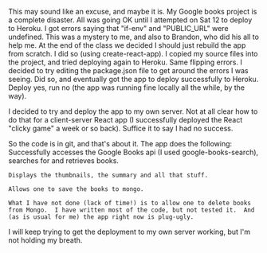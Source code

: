 This may sound like an excuse, and maybe it is.
My Google books project is a complete disaster.
All was going OK until I attempted on Sat 12 to deploy to Heroku.  I got errors saying that "if-env" and "PUBLIC_URL" were undefined.  This was a mystery to me, and also to Brandon, who did his all to help me.  At the end of the class we decided I should just rebuild the app from scratch.  I did so (using create-react-app).  I copied my source files into the project, and tried deploying again to Heroku. Same flipping errors.  I decided to try editing the package.json file to get around the errors I was seeing.  Did so, and eventually got the app to deploy successfully to Heroku.  Deploy yes, run no (the app was running fine locally all the while, by the way).

I decided to try and deploy the app to my own server.  Not at all clear how to do that for a client-server React app (I successfully deployed the React "clicky game" a week or so back).  Suffice it to say I had no success.

So the code is in git, and that's about it.  The app does the following:
    Successfully accesses the Google Books api (I used google-books-search), searches for and retrieves books.  
    
    Displays the thumbnails, the summary and all that stuff.
    
    Allows one to save the books to mongo.

    What I have not done (lack of time!) is to allow one to delete books from Mongo.  I have written most of the code, but not tested it.  And (as is usual for me) the app right now is plug-ugly.

I will keep trying to get the deployment to my own server working, but I'm not holding my breath.

